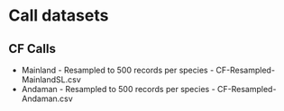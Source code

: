 # Call datasets

## CF Calls
* Mainland - Resampled to 500 records per species - CF-Resampled-MainlandSL.csv
* Andaman - Resampled to 500 records per species - CF-Resampled-Andaman.csv
